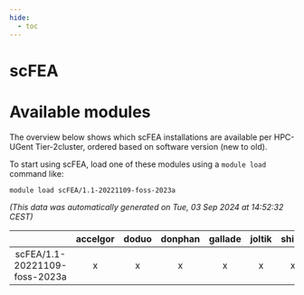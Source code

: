 ```yaml
---
hide:
  - toc
---
```


scFEA
=====

# Available modules


The overview below shows which scFEA installations are available per HPC-UGent Tier-2cluster, ordered based on software version (new to old).

To start using scFEA, load one of these modules using a `module load` command like:

```shell
module load scFEA/1.1-20221109-foss-2023a
```

*(This data was automatically generated on Tue, 03 Sep 2024 at 14:52:32 CEST)*  

| |accelgor|doduo|donphan|gallade|joltik|shinx|skitty|
| :---: | :---: | :---: | :---: | :---: | :---: | :---: | :---: |
|scFEA/1.1-20221109-foss-2023a|x|x|x|x|x|x|x|
